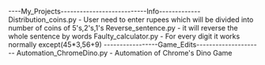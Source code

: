 ----My_Projects---------------------------Info-------------
Distribution_coins.py          -    User need to enter rupees which will be divided into number of coins of 5's,2's,1's
Reverse_sentence.py       -  it will reverse the whole sentence by words
Faulty_calculator.py    - For every digit it works normally except(45*3,56+9) 
-----------------Game_Edits---------------------
Automation_ChromeDino.py - Automation of Chrome's Dino Game
